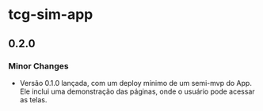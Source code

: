 # tcg-sim-app

## 0.2.0

### Minor Changes

- Versão 0.1.0 lançada, com um deploy mínimo de um semi-mvp do App. Ele inclui uma demonstração das páginas, onde o usuário pode acessar as telas.
